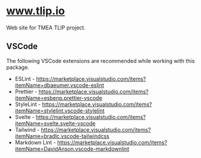 # www.tlip.io

Web site for TMEA TLIP project.

## VSCode

The following VSCode extensions are recommended while working with this package.

* ESLint - <https://marketplace.visualstudio.com/items?itemName=dbaeumer.vscode-eslint>
* Prettier - <https://marketplace.visualstudio.com/items?itemName=esbenp.prettier-vscode>
* StyleLint - <https://marketplace.visualstudio.com/items?itemName=stylelint.vscode-stylelint>
* Svelte - <https://marketplace.visualstudio.com/items?itemName=svelte.svelte-vscode>
* Tailwind - <https://marketplace.visualstudio.com/items?itemName=bradlc.vscode-tailwindcss>
* Markdown Lint - <https://marketplace.visualstudio.com/items?itemName=DavidAnson.vscode-markdownlint>
